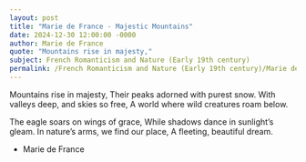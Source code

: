 ```yaml
---
layout: post
title: "Marie de France - Majestic Mountains"
date: 2024-12-30 12:00:00 -0000
author: Marie de France
quote: "Mountains rise in majesty,"
subject: French Romanticism and Nature (Early 19th century)
permalink: /French Romanticism and Nature (Early 19th century)/Marie de France/Marie de France - Majestic Mountains
---
```


Mountains rise in majesty,
Their peaks adorned with purest snow.
With valleys deep, and skies so free,
A world where wild creatures roam below.

The eagle soars on wings of grace,
While shadows dance in sunlight’s gleam.
In nature’s arms, we find our place,
A fleeting, beautiful dream.

- Marie de France
